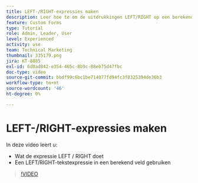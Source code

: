 ```yaml
---
title: LEFT-/RIGHT-expressies maken
description: Leer hoe te om de uitdrukkingen LEFT/RIGHT op een berekend gebied in Adobe  [!DNL Workfront] te gebruiken.
feature: Custom Forms
type: Tutorial
role: Admin, Leader, User
level: Experienced
activity: use
team: Technical Marketing
thumbnail: 335179.png
jira: KT-8885
exl-id: 6d0ad842-e354-465c-8b9c-88eb75d47fbc
doc-type: video
source-git-commit: bbdf99c6bc1be714077fd94fc3f8325394de36b3
workflow-type: tm+mt
source-wordcount: '46'
ht-degree: 0%

---
```


# LEFT-/RIGHT-expressies maken

In deze video leert u:

* Wat de expressie LEFT / RIGHT doet
* Een LEFT/RIGHT-tekstexpressie in een berekend veld gebruiken

>[!VIDEO](https://video.tv.adobe.com/v/335179/?quality=12&learn=on&enablevpops=1)
